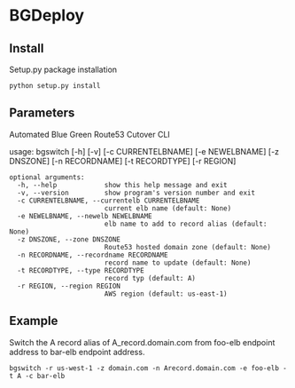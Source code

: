 BGDeploy
========


Install
-------
Setup.py package installation

	python setup.py install


Parameters
----------

Automated Blue Green Route53 Cutover CLI

usage: bgswitch [-h] [-v] [-c CURRENTELBNAME] [-e NEWELBNAME] [-z DNSZONE]
                [-n RECORDNAME] [-t RECORDTYPE] [-r REGION]

	optional arguments:
	  -h, --help            show this help message and exit
	  -v, --version         show program's version number and exit
	  -c CURRENTELBNAME, --currentelb CURRENTELBNAME
	                        current elb name (default: None)
	  -e NEWELBNAME, --newelb NEWELBNAME
	                        elb name to add to record alias (default: None)
	  -z DNSZONE, --zone DNSZONE
	                        Route53 hosted domain zone (default: None)
	  -n RECORDNAME, --recordname RECORDNAME
	                        record name to update (default: None)
	  -t RECORDTYPE, --type RECORDTYPE
	                        record typ (default: A)
	  -r REGION, --region REGION
	                        AWS region (default: us-east-1)



Example
-------
Switch the A record alias of A_record.domain.com from foo-elb endpoint address to bar-elb endpoint address.

	bgswitch -r us-west-1 -z domain.com -n Arecord.domain.com -e foo-elb -t A -c bar-elb

